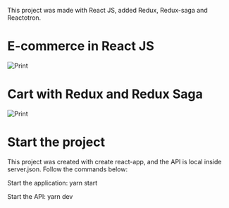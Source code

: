 This project was made with React JS, added Redux, Redux-saga and Reactotron.

# E-commerce in React JS

![Print](https://github.com/LeonardoPizzoquero/rocketshoes-ecommerce/edit/master/public/ecommerce.png)

# Cart with Redux and Redux Saga

![Print](https://github.com/LeonardoPizzoquero/rocketshoes-ecommerce/edit/master/public/cart.png)

# Start the project

This project was created with create react-app, and the API is local inside server.json. Follow the commands below:

Start the application: yarn start

Start the API: yarn dev

